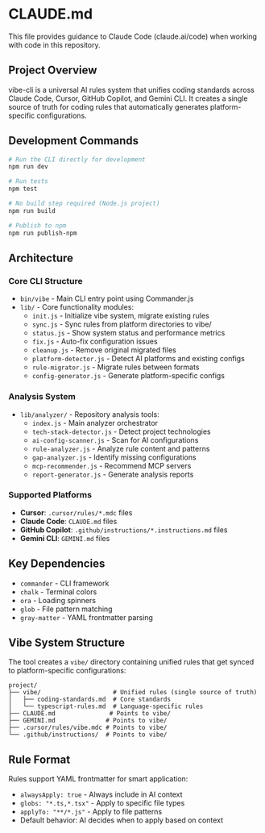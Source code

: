 # CLAUDE.md

This file provides guidance to Claude Code (claude.ai/code) when working with code in this repository.

## Project Overview

vibe-cli is a universal AI rules system that unifies coding standards across Claude Code, Cursor, GitHub Copilot, and Gemini CLI. It creates a single source of truth for coding rules that automatically generates platform-specific configurations.

## Development Commands

```bash
# Run the CLI directly for development
npm run dev

# Run tests
npm test

# No build step required (Node.js project)
npm run build

# Publish to npm
npm run publish-npm
```

## Architecture

### Core CLI Structure
- `bin/vibe` - Main CLI entry point using Commander.js
- `lib/` - Core functionality modules:
  - `init.js` - Initialize vibe system, migrate existing rules
  - `sync.js` - Sync rules from platform directories to vibe/
  - `status.js` - Show system status and performance metrics
  - `fix.js` - Auto-fix configuration issues
  - `cleanup.js` - Remove original migrated files
  - `platform-detector.js` - Detect AI platforms and existing configs
  - `rule-migrator.js` - Migrate rules between formats
  - `config-generator.js` - Generate platform-specific configs

### Analysis System
- `lib/analyzer/` - Repository analysis tools:
  - `index.js` - Main analyzer orchestrator
  - `tech-stack-detector.js` - Detect project technologies
  - `ai-config-scanner.js` - Scan for AI configurations
  - `rule-analyzer.js` - Analyze rule content and patterns
  - `gap-analyzer.js` - Identify missing configurations
  - `mcp-recommender.js` - Recommend MCP servers
  - `report-generator.js` - Generate analysis reports

### Supported Platforms
- **Cursor**: `.cursor/rules/*.mdc` files
- **Claude Code**: `CLAUDE.md` files
- **GitHub Copilot**: `.github/instructions/*.instructions.md` files
- **Gemini CLI**: `GEMINI.md` files

## Key Dependencies
- `commander` - CLI framework
- `chalk` - Terminal colors
- `ora` - Loading spinners
- `glob` - File pattern matching
- `gray-matter` - YAML frontmatter parsing

## Vibe System Structure

The tool creates a `vibe/` directory containing unified rules that get synced to platform-specific configurations:

```
project/
├── vibe/                    # Unified rules (single source of truth)
│   ├── coding-standards.md  # Core standards
│   └── typescript-rules.md  # Language-specific rules
├── CLAUDE.md               # Points to vibe/
├── GEMINI.md              # Points to vibe/
├── .cursor/rules/vibe.mdc # Points to vibe/
└── .github/instructions/  # Points to vibe/
```

## Rule Format

Rules support YAML frontmatter for smart application:
- `alwaysApply: true` - Always include in AI context
- `globs: "*.ts,*.tsx"` - Apply to specific file types
- `applyTo: "**/*.js"` - Apply to file patterns
- Default behavior: AI decides when to apply based on context